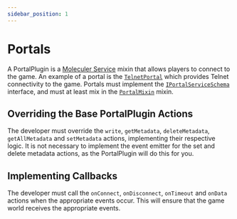```yaml
---
sidebar_position: 1
---
```


# Portals
A PortalPlugin is a [Moleculer Service](https://moleculer.services/docs/0.14/services.html) mixin that allows players to
connect to the game. An example of a portal is the [`TelnetPortal`](/docs/api/namespaces/tau_mud_portal.portals#telnetportal)
which provides Telnet connectivity to the game. Portals must implement the 
[`IPortalServiceSchema`](/docs) interface, and must at least mix in the 
[`PortalMixin`](/docs/api/modules/tau_mud_portal#portalmixin) mixin.

## Overriding the Base PortalPlugin Actions
The developer must override the `write`, `getMetadata`, `deleteMetadata`, `getAllMetadata` and `setMetadata` actions, 
implementing their respective logic. It is not necessary to implement the event emitter for the set and delete metadata
actions, as the PortalPlugin will do this for you.

## Implementing Callbacks
The developer must call the `onConnect`, `onDisconnect`, `onTimeout` and `onData` actions when the appropriate events
occur. This will ensure that the game world receives the appropriate events.

